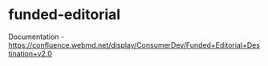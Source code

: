 # funded-editorial

Documentation - https://confluence.webmd.net/display/ConsumerDev/Funded+Editorial+Destination+v2.0